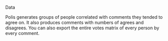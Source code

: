 Data

Polis generates groups of people correlated with comments they tended to agree on. It also produces comments with numbers of agrees and disagrees. You can also export the entire votes matrix of every person by every comment.
